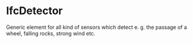 IfcDetector
===========
Generic element for all kind of sensors which detect e. g. the passage of a
wheel, falling rocks, strong wind etc.


